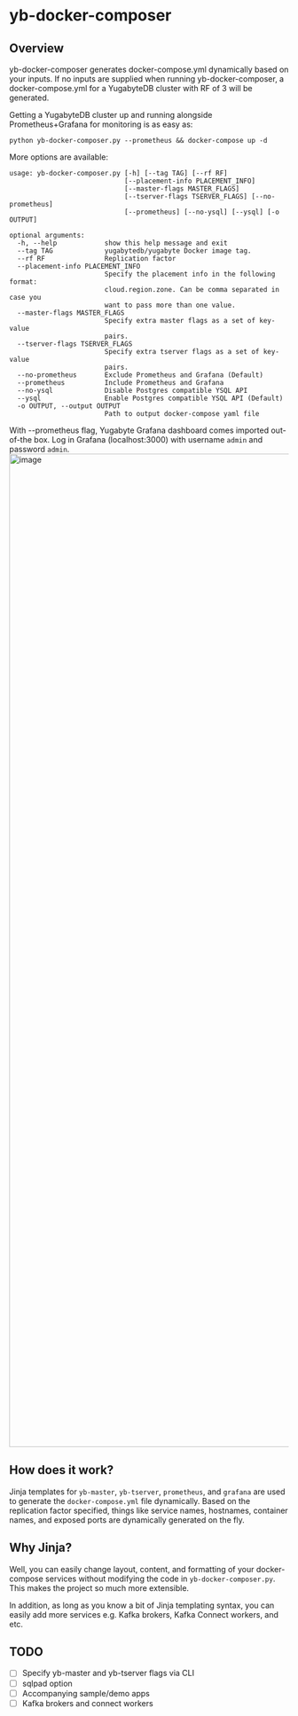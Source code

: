 # yb-docker-composer

## Overview

yb-docker-composer generates docker-compose.yml dynamically based on your inputs. If no inputs are supplied when running yb-docker-composer, a docker-compose.yml for a YugabyteDB cluster with RF of 3 will be generated. 

Getting a YugabyteDB cluster up and running alongside Prometheus+Grafana for monitoring is as easy as:
```
python yb-docker-composer.py --prometheus && docker-compose up -d
```

More options are available:

```
usage: yb-docker-composer.py [-h] [--tag TAG] [--rf RF]
                             [--placement-info PLACEMENT_INFO]
                             [--master-flags MASTER_FLAGS]
                             [--tserver-flags TSERVER_FLAGS] [--no-prometheus]
                             [--prometheus] [--no-ysql] [--ysql] [-o OUTPUT]

optional arguments:
  -h, --help            show this help message and exit
  --tag TAG             yugabytedb/yugabyte Docker image tag.
  --rf RF               Replication factor
  --placement-info PLACEMENT_INFO
                        Specify the placement info in the following format:
                        cloud.region.zone. Can be comma separated in case you
                        want to pass more than one value.
  --master-flags MASTER_FLAGS
                        Specify extra master flags as a set of key-value
                        pairs.
  --tserver-flags TSERVER_FLAGS
                        Specify extra tserver flags as a set of key-value
                        pairs.
  --no-prometheus       Exclude Prometheus and Grafana (Default)
  --prometheus          Include Prometheus and Grafana
  --no-ysql             Disable Postgres compatible YSQL API
  --ysql                Enable Postgres compatible YSQL API (Default)
  -o OUTPUT, --output OUTPUT
                        Path to output docker-compose yaml file
```


With --prometheus flag, Yugabyte Grafana dashboard comes imported out-of-the box. Log in Grafana (localhost:3000) with username `admin` and password `admin`.
<img width="1792" alt="image" src="https://github.com/hiimivantang/yb-docker-composer/assets/4137197/481d6f01-feeb-42f7-8c0b-ed17dadaa8f0">


## How does it work?

Jinja templates for `yb-master`, `yb-tserver`, `prometheus`, and `grafana` are used to generate the `docker-compose.yml` file dynamically. Based on the replication factor specified, things like service names, hostnames, container names, and exposed ports are dynamically generated on the fly.

## Why Jinja?

Well, you can easily change layout, content, and formatting of your docker-compose services without modifying the code in `yb-docker-composer.py`. This makes the project so much more extensible. 

In addition, as long as you know a bit of Jinja templating syntax, you can easily add more services e.g. Kafka brokers, Kafka Connect workers, and etc.

## TODO

- [ ] Specify yb-master and yb-tserver flags via CLI
- [ ] sqlpad option
- [ ] Accompanying sample/demo apps
- [ ] Kafka brokers and connect workers
